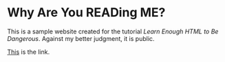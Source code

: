 # Why Are You **READ**ing **ME**?

This is a sample website created for the tutorial *Learn Enough HTML to Be 
Dangerous*. Against my better judgment, it is public.

<a href="https://mingey.github.io/sample_website/">This</a> is the link.
